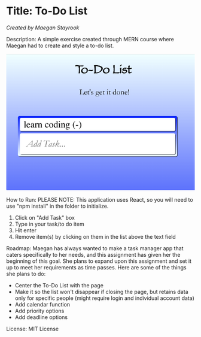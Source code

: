 # Title: To-Do List

_Created by Maegan Stayrook_

Description:
A simple exercise created through MERN course where Maegan had to create and style a to-do list.

![To Do List](to-do-list.png)

How to Run:
PLEASE NOTE: This application uses React, so you will need to use "npm install" in the folder to initialize.
1. Click on "Add Task" box
2. Type in your task/to do item
3. Hit enter
4. Remove item(s) by clicking on them in the list above the text field


Roadmap:
Maegan has always wanted to make a task manager app that caters specifically to her needs, and this assignment has given her the beginning of this goal. She plans to expand upon this assignment and set it up to meet her requirements as time passes. Here are some of the things she plans to do:
- Center the To-Do List with the page
- Make it so the list won't disappear if closing the page, but retains data only for specific people (might require login and individual account data)
- Add calendar function
- Add priority options
- Add deadline options


License: MIT License

<!---
Typical things inside a README file:
- Name: The name of the project. This name should be a descriptive, specific name for your project and what it does.  
- Description: A description of the project to let people know what the project is for. A list of features could also be added here as a sub-section. 
- Installation: If needed, you could include steps to help people get started with your project.
- Usage: You can include examples of how to use your project in this section and highlight the expected outcomes. 
- Support: You can tell people where to go for help regarding your project (example: email, Twitter, etc.). 
- Roadmap: This section could include any future fixes or improvements you might be planning for your project. 
- License information: For open source projects, you can describe how they’re licensed.  
--->



